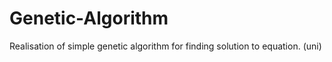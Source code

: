 # Genetic-Algorithm
Realisation of simple genetic algorithm for finding solution to equation. (uni)
